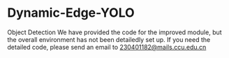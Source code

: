 # Dynamic-Edge-YOLO
Object Detection
We have provided the code for the improved module, but the overall environment has not been detailedly set up. If you need the detailed code, please send an email to 230401182@mails.ccu.edu.cn
